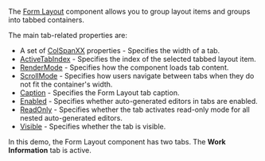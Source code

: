 The [Form Layout](https://docs.devexpress.com/Blazor/DevExpress.Blazor.DxFormLayout#tabs) component allows you to group layout items and groups into tabbed containers.

The main tab-related properties are:
* A set of [ColSpanXX](https://docs.devexpress.com/Blazor/DevExpress.Blazor.DxFormLayoutGroup._members) properties - Specifies the width of a tab.
* [ActiveTabIndex](https://docs.devexpress.com/Blazor/DevExpress.Blazor.DxFormLayoutTabPages.ActiveTabIndex) - Specifies the index of the selected tabbed layout item.
* [RenderMode](http://docs.devexpress.com/Blazor/DevExpress.Blazor.DxFormLayoutTabPages.RenderMode) - Specifies how the component loads tab content.
* [ScrollMode](http://docs.devexpress.com/Blazor/DevExpress.Blazor.DxFormLayoutTabPages.ScrollMode) - Specifies how users navigate between tabs when they do not fit the container's width.
* [Caption](https://docs.devexpress.com/Blazor/DevExpress.Blazor.Base.FormLayoutItemBase.Caption) - Specifies the Form Layout tab caption.
* [Enabled](https://docs.devexpress.com/Blazor/DevExpress.Blazor.Base.FormLayoutItemBase.Enabled) - Specifies whether auto-generated editors in tabs are enabled.
* [ReadOnly](https://docs.devexpress.com/Blazor/DevExpress.Blazor.Base.FormLayoutItemBase.ReadOnly) - Specifies whether the tab activates read-only mode for all nested auto-generated editors.
* [Visible](https://docs.devexpress.com/Blazor/DevExpress.Blazor.Base.FormLayoutItemBase.Visible) - Specifies whether the tab is visible.

In this demo, the Form Layout component has two tabs. The **Work Information** tab is active.
